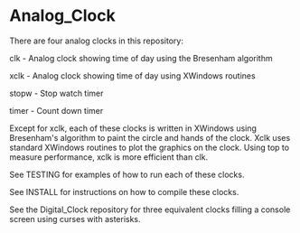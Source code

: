# Analog_Clock

There are four analog clocks in this repository:

clk - Analog clock showing time of day using the Bresenham algorithm

xclk - Analog clock showing time of day using XWindows routines

stopw - Stop watch timer

timer - Count down timer

Except for xclk, each of these clocks is written in XWindows
using Bresenham's algorithm to paint the circle and hands of
the clock.  Xclk uses standard XWindows routines to plot the
graphics on the clock.  Using top to measure performance,
xclk is more efficient than clk.

See TESTING for examples of how to run each of these clocks.

See INSTALL for instructions on how to compile these clocks.

See the Digital_Clock repository for three equivalent clocks
filling a console screen using curses with asterisks.

